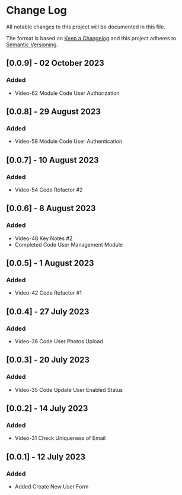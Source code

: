 # Change Log

All notable changes to this project will be documented in this file.

The format is based on [Keep a Changelog](http://keepachangelog.com/)
and this project adheres to [Semantic Versioning](http://semver.org/).

## [0.0.9] - 02 October 2023

### Added

* Video-62 Module Code User Authorization

## [0.0.8] - 29 August 2023

### Added

* Video-58 Module Code User Authentication

## [0.0.7] - 10 August 2023

### Added

* Video-54 Code Refactor #2

## [0.0.6] - 8 August 2023

### Added

* Video-48 Key Notes #2
* Completed Code User Management Module

## [0.0.5] - 1 August 2023

### Added

* Video-42 Code Refactor #1

## [0.0.4] - 27 July 2023

### Added

* Video-36 Code User Photos Upload

## [0.0.3] - 20 July 2023

### Added

* Video-35 Code Update User Enabled Status

## [0.0.2] - 14 July 2023

### Added

* Video-31 Check Uniqueness of Email

## [0.0.1] - 12 July 2023

### Added

* Added Create New User Form

